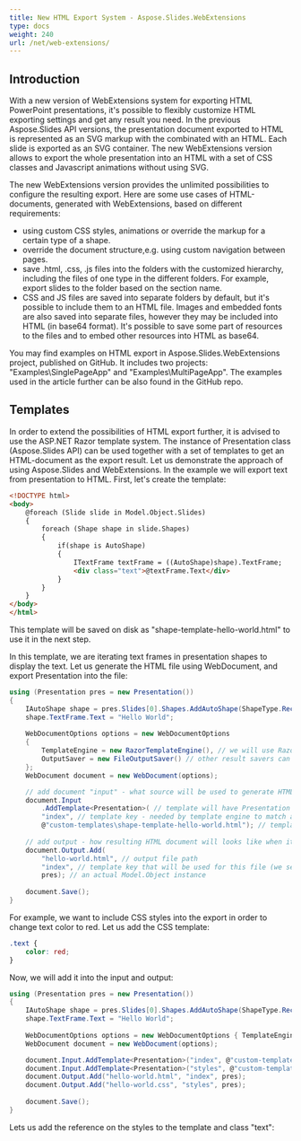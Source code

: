 ```yaml
---
title: New HTML Export System - Aspose.Slides.WebExtensions
type: docs
weight: 240
url: /net/web-extensions/
---
```



## Introduction

With a new version of WebExtensions system for exporting HTML PowerPoint presentations, it's possible to flexibly customize HTML exporting settings and get any result you need. In the previous Aspose.Slides API versions, the presentation document exported to HTML is represented as an SVG markup with the combinated with an HTML. Each slide is exported as an SVG container. The new WebExtensions version allows to export the whole presentation into an HTML with a set of CSS classes and Javascript animations without using SVG.

The new WebExtensions version provides the unlimited possibilities to configure the resulting export. Here are some use cases of HTML-documents, generated with WebExtensions, based on different requirements:
* using custom CSS styles, animations or override the markup for a certain type of a shape.
* override the document structure,e.g. using custom navigation between pages.
* save .html, .css, .js files into the folders with the customized hierarchy, including the files of one type in the different folders. For example, export slides to the folder based on the section name.
* CSS and JS files are saved into separate folders by default, but it's possible to include them to an HTML file. Images and embedded fonts are also saved into separate files, however they may be included into HTML (in base64 format). It's possible to save some part of resources to the files and to embed other resources into HTML as base64.

You may find examples on HTML export in Aspose.Slides.WebExtensions project, published on GitHub. It includes two projects: "Examples\SinglePageApp" and "Examples\MultiPageApp". The examples used in the article further can be also found in the GitHub repo.

## Templates

In order to extend the possibilities of HTML export further, it is advised to use the ASP.NET Razor template system. The instance of Presentation class (Aspose.Slides API) can be used together with a set of templates to get an HTML-document as the export result.
Let us demonstrate the approach of using Aspose.Slides and WebExtensions. In the example we will export text from presentation to HTML. First, let's create the template:

``` html
<!DOCTYPE html>
<body>
    @foreach (Slide slide in Model.Object.Slides)    
    {
        foreach (Shape shape in slide.Shapes)
        {
            if(shape is AutoShape)
            {
                ITextFrame textFrame = ((AutoShape)shape).TextFrame;
                <div class="text">@textFrame.Text</div>
            }
        }
    }
</body>
</html>
```
This template will be saved on disk as "shape-template-hello-world.html" to use it in the next step.

In this template, we are iterating text frames in presentation shapes to display the text. Let us generate the HTML file using WebDocument, and export Presentation into the file: 

``` csharp
using (Presentation pres = new Presentation())
{
    IAutoShape shape = pres.Slides[0].Shapes.AddAutoShape(ShapeType.Rectangle, 10, 10, 100, 150);
    shape.TextFrame.Text = "Hello World";
                
    WebDocumentOptions options = new WebDocumentOptions
    {
        TemplateEngine = new RazorTemplateEngine(), // we will use Razor template engine, other template engines can be used by implementing ITemplateEngine  
        OutputSaver = new FileOutputSaver() // other result savers can be used by implementing IOutputSaver interface
    };
    WebDocument document = new WebDocument(options);

    // add document "input" - what source will be used to generate HTML document
    document.Input
        .AddTemplate<Presentation>( // template will have Presentation as a "model" object (Model.Object) 
        "index", // template key - needed by template engine to match an object (Presentation) to the template loaded from disk ("shape-template-hello-world.html")  
        @"custom-templates\shape-template-hello-world.html"); // template we created earlier
                
    // add output - how resulting HTML document will looks like when it will be exported to the disk
    document.Output.Add(
        "hello-world.html", // output file path
        "index", // template key that will be used for this file (we set it in a previous statement)  
        pres); // an actual Model.Object instance 
                
    document.Save();
}
```

For example, we want to include CSS styles into the export in order to change text color to red. Let us add the CSS template:

``` css
.text {
    color: red;
}
```

Now, we will add it into the input and output:

``` csharp
using (Presentation pres = new Presentation())
{
    IAutoShape shape = pres.Slides[0].Shapes.AddAutoShape(ShapeType.Rectangle, 10, 10, 100, 150);
    shape.TextFrame.Text = "Hello World";
                
    WebDocumentOptions options = new WebDocumentOptions { TemplateEngine = new RazorTemplateEngine(), OutputSaver = new FileOutputSaver() };
    WebDocument document = new WebDocument(options);

    document.Input.AddTemplate<Presentation>("index", @"custom-templates\shape-template-hello-world.html");
    document.Input.AddTemplate<Presentation>("styles", @"custom-templates\styles\shape-template-hello-world.css");
    document.Output.Add("hello-world.html", "index", pres); 
    document.Output.Add("hello-world.css", "styles", pres);
                
    document.Save();
}
```

Lets us add the reference on the styles to the template and class "text":
